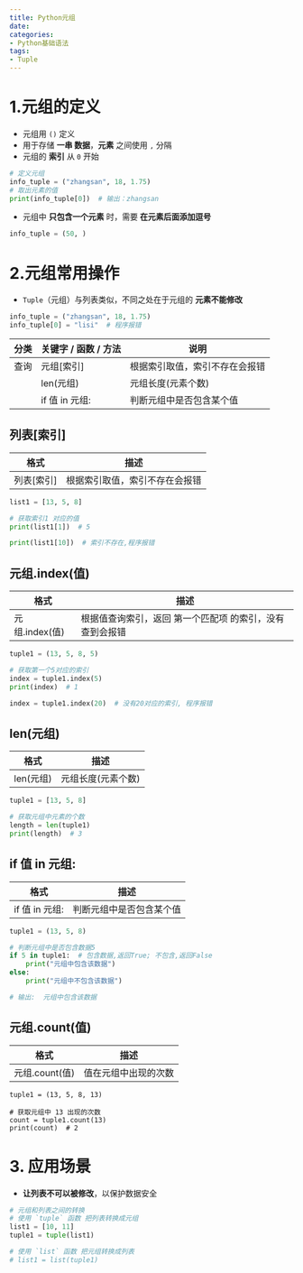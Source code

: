 ```yaml
---
title: Python元组
date: 
categories:
- Python基础语法
tags:
- Tuple
---
```


# 1.元组的定义

- 元组用 `()` 定义
- 用于存储 **一串 数据**，**元素** 之间使用 `,` 分隔
- 元组的 **索引** 从 `0` 开始

```python
# 定义元组
info_tuple = ("zhangsan", 18, 1.75)
# 取出元素的值
print(info_tuple[0])  # 输出：zhangsan
```

- 元组中 **只包含一个元素** 时，需要 **在元素后面添加逗号**

```python
info_tuple = (50, )
```





# 2.元组常用操作

- `Tuple`（元组）与列表类似，不同之处在于元组的 **元素不能修改**

```python
info_tuple = ("zhangsan", 18, 1.75)
info_tuple[0] = "lisi"  # 程序报错
```

 

| 分类 | 关键字 / 函数 / 方法 | 说明                           |
| ---- | -------------------- | ------------------------------ |
| 查询 | 元组[索引\]          | 根据索引取值，索引不存在会报错 |
|      | len(元组)            | 元组长度(元素个数)             |
|      | if 值 in 元组:       | 判断元组中是否包含某个值       |





## 列表[索引]

| 格式       | 描述                           |
| ---------- | ------------------------------ |
| 列表[索引] | 根据索引取值，索引不存在会报错 |

```python
list1 = [13, 5, 8]

# 获取索引1 对应的值
print(list1[1])  # 5

print(list1[10])  # 索引不存在,程序报错
```





## 元组.index(值)

| 格式           | 描述                                                     |
| -------------- | -------------------------------------------------------- |
| 元组.index(值) | 根据值查询索引，返回 第一个匹配项 的索引，没有查到会报错 |

```python
tuple1 = (13, 5, 8, 5)

# 获取第一个5对应的索引
index = tuple1.index(5)
print(index)  # 1

index = tuple1.index(20)  # 没有20对应的索引, 程序报错
```





## len(元组)

| 格式      | 描述               |
| --------- | ------------------ |
| len(元组) | 元组长度(元素个数) |

```python
tuple1 = [13, 5, 8]

# 获取元组中元素的个数
length = len(tuple1)
print(length)  # 3
```





## if 值 in 元组:

| 格式           | 描述                     |
| -------------- | ------------------------ |
| if 值 in 元组: | 判断元组中是否包含某个值 |

```python
tuple1 = (13, 5, 8)

# 判断元组中是否包含数据5
if 5 in tuple1:  # 包含数据,返回True; 不包含,返回False
    print("元组中包含该数据")  
else:  
    print("元组中不包含该数据")

# 输出:  元组中包含该数据
```





## 元组.count(值)

| 格式           | 描述                 |
| -------------- | -------------------- |
| 元组.count(值) | 值在元组中出现的次数 |

```
tuple1 = (13, 5, 8, 13)

# 获取元组中 13 出现的次数
count = tuple1.count(13)
print(count)  # 2
```





# 3. 应用场景

- **让列表不可以被修改**，以保护数据安全

```python
# 元组和列表之间的转换
# 使用 `tuple` 函数 把列表转换成元组
list1 = [10, 11]
tuple1 = tuple(list1) 

# 使用 `list` 函数 把元组转换成列表
# list1 = list(tuple1)
```